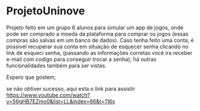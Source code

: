 # ProjetoUninove

Projeto feito em um grupo 6 alunos para simular um app de jogos, onde pode ser comprado a moeda da plataforma para comprar os jogos (essas compras sâo salvas 
em um banco de dados). Caso tenha feito uma conta, é possivel recuperar sua conta em situação de esquecer senha clicando no link de esqueci senha,
(passando as informações corretas você ira receber e-mail com codigo para conseguir trocar a senha); há outras funcionalidades também para ser vistas.

Espero que gostem;

se não obtiver sucesso, aqui esta o link para assistir https://www.youtube.com/watch?v=56gHB7EZmo0&list=LL&index=66&t=116s 
